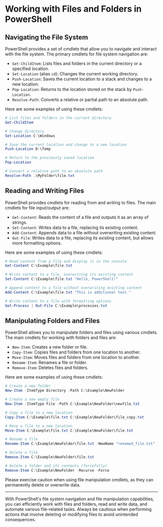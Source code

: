 # Working with Files and Folders in PowerShell

## Navigating the File System

PowerShell provides a set of cmdlets that allow you to navigate and interact with the file system. The primary cmdlets for file system navigation are:

- `Get-ChildItem`: Lists files and folders in the current directory or a specified location.
- `Set-Location` (alias `cd`): Changes the current working directory.
- `Push-Location`: Saves the current location to a stack and changes to a new location.
- `Pop-Location`: Returns to the location stored on the stack by `Push-Location`.
- `Resolve-Path`: Converts a relative or partial path to an absolute path.

Here are some examples of using these cmdlets:

```powershell
# List files and folders in the current directory
Get-ChildItem

# Change directory
Set-Location C:\Windows

# Save the current location and change to a new location
Push-Location D:\Temp

# Return to the previously saved location
Pop-Location

# Convert a relative path to an absolute path
Resolve-Path .\MyFolder\file.txt
```

## Reading and Writing Files

PowerShell provides cmdlets for reading from and writing to files. The main cmdlets for file input/output are:

- `Get-Content`: Reads the content of a file and outputs it as an array of strings.
- `Set-Content`: Writes data to a file, replacing its existing content.
- `Add-Content`: Appends data to a file without overwriting existing content.
- `Out-File`: Writes data to a file, replacing its existing content, but allows more formatting options.

Here are some examples of using these cmdlets:

```powershell
# Read content from a file and display it in the console
Get-Content C:\Example\file.txt

# Write content to a file, overwriting its existing content
Set-Content C:\Example\file.txt "Hello, PowerShell!"

# Append content to a file without overwriting existing content
Add-Content C:\Example\file.txt "This is additional text."

# Write content to a file with formatting options
Get-Process | Out-File C:\Example\processes.txt
```

## Manipulating Folders and Files

PowerShell allows you to manipulate folders and files using various cmdlets. The main cmdlets for working with folders and files are:

- `New-Item`: Creates a new folder or file.
- `Copy-Item`: Copies files and folders from one location to another.
- `Move-Item`: Moves files and folders from one location to another.
- `Rename-Item`: Renames a file or folder.
- `Remove-Item`: Deletes files and folders.

Here are some examples of using these cmdlets:

```powershell
# Create a new folder
New-Item -ItemType Directory -Path C:\Example\NewFolder

# Create a new empty file
New-Item -ItemType File -Path C:\Example\NewFolder\newfile.txt

# Copy a file to a new location
Copy-Item C:\Example\file.txt C:\Example\NewFolder\file_copy.txt

# Move a file to a new location
Move-Item C:\Example\file.txt C:\Example\NewFolder\file.txt

# Rename a file
Rename-Item C:\Example\NewFolder\file.txt -NewName "renamed_file.txt"

# Delete a file
Remove-Item C:\Example\NewFolder\file.txt

# Delete a folder and its contents (forcefully)
Remove-Item C:\Example\NewFolder -Recurse -Force
```

Please exercise caution when using file manipulation cmdlets, as they can permanently delete or overwrite data.

---

With PowerShell's file system navigation and file manipulation capabilities, you can efficiently work with files and folders, read and write data, and automate various file-related tasks. Always be cautious when performing actions that involve deleting or modifying files to avoid unintended consequences.
